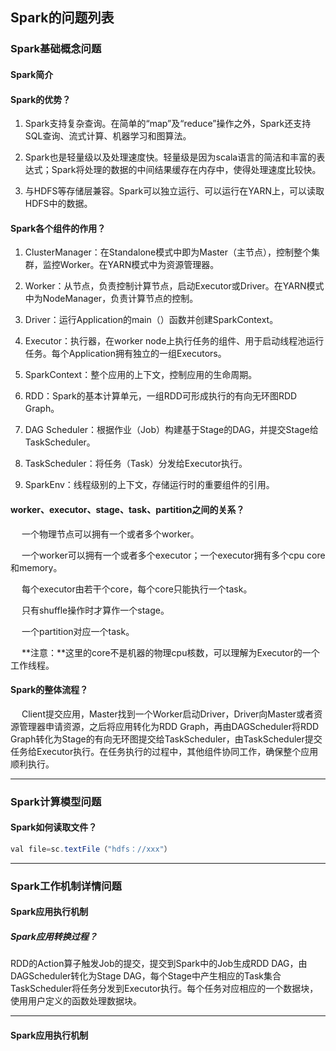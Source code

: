 ## Spark的问题列表

### Spark基础概念问题

#### Spark简介

#### Spark的优势？

1. Spark支持复杂查询。在简单的“map”及“reduce”操作之外，Spark还支持SQL查询、流式计算、机器学习和图算法。

2. Spark也是轻量级以及处理速度快。轻量级是因为scala语言的简洁和丰富的表达式；Spark将处理的数据的中间结果缓存在内存中，使得处理速度比较快。

3. 与HDFS等存储层兼容。Spark可以独立运行、可以运行在YARN上，可以读取HDFS中的数据。



#### Spark各个组件的作用？

1. ClusterManager：在Standalone模式中即为Master（主节点），控制整个集群，监控Worker。在YARN模式中为资源管理器。

2. Worker：从节点，负责控制计算节点，启动Executor或Driver。在YARN模式中为NodeManager，负责计算节点的控制。

3. Driver：运行Application的main（）函数并创建SparkContext。

4. Executor：执行器，在worker node上执行任务的组件、用于启动线程池运行任务。每个Application拥有独立的一组Executors。

5. SparkContext：整个应用的上下文，控制应用的生命周期。

6. RDD：Spark的基本计算单元，一组RDD可形成执行的有向无环图RDD Graph。

7. DAG Scheduler：根据作业（Job）构建基于Stage的DAG，并提交Stage给TaskScheduler。

8. TaskScheduler：将任务（Task）分发给Executor执行。

9. SparkEnv：线程级别的上下文，存储运行时的重要组件的引用。

#### worker、executor、stage、task、partition之间的关系？

&nbsp;　一个物理节点可以拥有一个或者多个worker。

&nbsp;　一个worker可以拥有一个或者多个executor；一个executor拥有多个cpu core和memory。

&nbsp;　每个executor由若干个core，每个core只能执行一个task。

&nbsp;　只有shuffle操作时才算作一个stage。

&nbsp;　一个partition对应一个task。

&nbsp;　**注意：**这里的core不是机器的物理cpu核数，可以理解为Executor的一个工作线程。

#### Spark的整体流程？

&nbsp;　Client提交应用，Master找到一个Worker启动Driver，Driver向Master或者资源管理器申请资源，之后将应用转化为RDD Graph，再由DAGScheduler将RDD Graph转化为Stage的有向无环图提交给TaskScheduler，由TaskScheduler提交任务给Executor执行。在任务执行的过程中，其他组件协同工作，确保整个应用顺利执行。



---------

### Spark计算模型问题

#### Spark如何读取文件？

```java
val file=sc.textFile（"hdfs：//xxx"）
```


-----------

### Spark工作机制详情问题

#### Spark应用执行机制

##### Spark应用转换过程？

RDD的Action算子触发Job的提交，提交到Spark中的Job生成RDD DAG，由DAGScheduler转化为Stage DAG，每个Stage中产生相应的Task集合TaskScheduler将任务分发到Executor执行。每个任务对应相应的一个数据块，使用用户定义的函数处理数据块。


--------------

#### Spark应用执行机制


